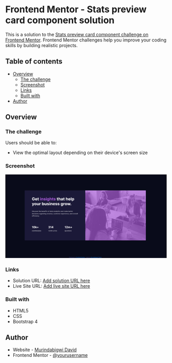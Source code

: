 # Frontend Mentor - Stats preview card component solution

This is a solution to the [Stats preview card component challenge on Frontend Mentor](https://www.frontendmentor.io/challenges/stats-preview-card-component-8JqbgoU62). Frontend Mentor challenges help you improve your coding skills by building realistic projects. 

## Table of contents

- [Overview](#overview)
  - [The challenge](#the-challenge)
  - [Screenshot](#screenshot)
  - [Links](#links)
  - [Built with](#built-with)
- [Author](#author)


## Overview

### The challenge

Users should be able to:

- View the optimal layout depending on their device's screen size

### Screenshot

![](./screenshot.png)


### Links

- Solution URL: [Add solution URL here](https://github.com/Murindabigwi/Frontend-Mentor-Challenge-1)
- Live Site URL: [Add live site URL here](https://murindabigwi.github.io/Frontend-Mentor-Challenge-1/)

### Built with

- HTML5 
- CSS 
- Bootstrap 4


## Author

- Website - [Murindabigwi David](https://murindabigwi.github.io/Frontend-Mentor-Challenge-1/)
- Frontend Mentor - [@yourusername](https://www.frontendmentor.io/profile/yourusername)


